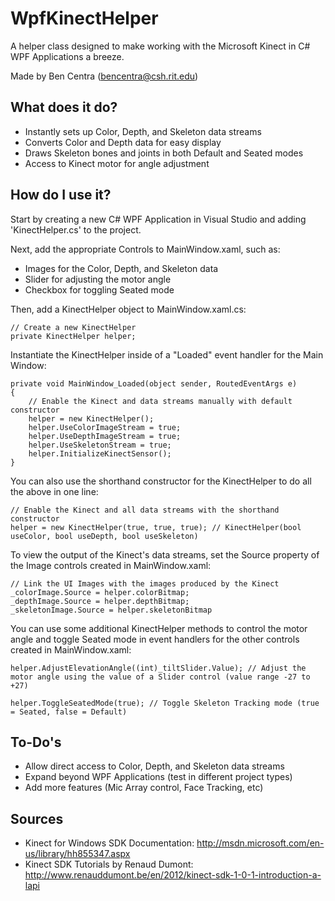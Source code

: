 ﻿WpfKinectHelper
===============

A helper class designed to make working with the Microsoft Kinect in C# WPF Applications a breeze.  

Made by Ben Centra (bencentra@csh.rit.edu)

What does it do?
----------------

*  Instantly sets up Color, Depth, and Skeleton data streams  
*  Converts Color and Depth data for easy display  
*  Draws Skeleton bones and joints in both Default and Seated modes  
*  Access to Kinect motor for angle adjustment  

How do I use it?
----------------

Start by creating a new C# WPF Application in Visual Studio and adding 'KinectHelper.cs' to the project.

Next, add the appropriate Controls to MainWindow.xaml, such as:

* Images for the Color, Depth, and Skeleton data
* Slider for adjusting the motor angle  
* Checkbox for toggling Seated mode  

Then, add a KinectHelper object to MainWindow.xaml.cs:

	// Create a new KinectHelper
    private KinectHelper helper;

Instantiate the KinectHelper inside of a "Loaded" event handler for the Main Window:

    private void MainWindow_Loaded(object sender, RoutedEventArgs e)
    {
        // Enable the Kinect and data streams manually with default constructor
        helper = new KinectHelper();
        helper.UseColorImageStream = true;
        helper.UseDepthImageStream = true;
        helper.UseSkeletonStream = true;
        helper.InitializeKinectSensor();
	}
    
You can also use the shorthand constructor for the KinectHelper to do all the above in one line:

	// Enable the Kinect and all data streams with the shorthand constructor
	helper = new KinectHelper(true, true, true); // KinectHelper(bool useColor, bool useDepth, bool useSkeleton)

To view the output of the Kinect's data streams, set the Source property of the Image controls created in MainWindow.xaml:

	// Link the UI Images with the images produced by the Kinect
    _colorImage.Source = helper.colorBitmap;
    _depthImage.Source = helper.depthBitmap;
    _skeletonImage.Source = helper.skeletonBitmap

You can use some additional KinectHelper methods to control the motor angle and toggle Seated mode in event handlers for the other controls created in MainWindow.xaml:

	helper.AdjustElevationAngle((int)_tiltSlider.Value); // Adjust the motor angle using the value of a Slider control (value range -27 to +27)

	helper.ToggleSeatedMode(true); // Toggle Skeleton Tracking mode (true = Seated, false = Default)

To-Do's
-------

* Allow direct access to Color, Depth, and Skeleton data streams  
* Expand beyond WPF Applications (test in different project types)
* Add more features (Mic Array control, Face Tracking, etc)

Sources
-------

* Kinect for Windows SDK Documentation: http://msdn.microsoft.com/en-us/library/hh855347.aspx
* Kinect SDK Tutorials by Renaud Dumont: http://www.renauddumont.be/en/2012/kinect-sdk-1-0-1-introduction-a-lapi